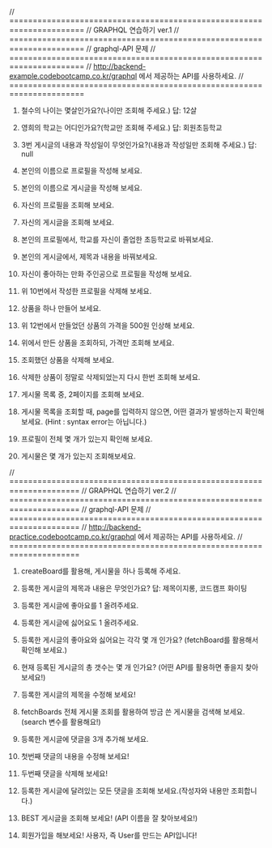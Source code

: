 // ======================================================================
// GRAPHQL 연습하기 ver.1
// ======================================================================
// graphql-API 문제
// ======================================================================
// http://backend-example.codebootcamp.co.kr/graphql 에서 제공하는 API를 사용하세요.
// ======================================================================

1. 철수의 나이는 몇살인가요?(나이만 조회해 주세요.)
   답: 12살
2. 영희의 학교는 어디인가요?(학교만 조회해 주세요.)
   답: 회원초등학교
3. 3번 게시글의 내용과 작성일이 무엇인가요?(내용과 작성일만 조회해 주세요.)
   답: null
4. 본인의 이름으로 프로필을 작성해 보세요.

5. 본인의 이름으로 게시글을 작성해 보세요.

6. 자신의 프로필을 조회해 보세요.

7. 자신의 게시글을 조회해 보세요.

8. 본인의 프로필에서, 학교를 자신이 졸업한 초등학교로 바꿔보세요.

9. 본인의 게시글에서, 제목과 내용을 바꿔보세요.

10. 자신이 좋아하는 만화 주인공으로 프로필을 작성해 보세요.

11. 위 10번에서 작성한 프로필을 삭제해 보세요.

12. 상품을 하나 만들어 보세요.

13. 위 12번에서 만들었던 상품의 가격을 500원 인상해 보세요.

14. 위에서 만든 상품을 조회하되, 가격만 조회해 보세요.

15. 조회했던 상품을 삭제해 보세요.

16. 삭제한 상품이 정말로 삭제되었는지 다시 한번 조회해 보세요.

17. 게시물 목록 중, 2페이지를 조회해 보세요.

18. 게시물 목록을 조회할 때, page를 입력하지 않으면, 어떤 결과가 발생하는지 확인해 보세요.
    (Hint : syntax error는 아닙니다.)

19. 프로필이 전체 몇 개가 있는지 확인해 보세요.

20. 게시물은 몇 개가 있는지 조회해보세요.

// =====================================================================
// GRAPHQL 연습하기 ver.2
// =====================================================================
// graphql-API 문제
// =====================================================================
// http://backend-practice.codebootcamp.co.kr/graphql 에서 제공하는 API를 사용하세요.
// =====================================================================

1. createBoard를 활용해, 게시물을 하나 등록해 주세요.

2. 등록한 게시글의 제목과 내용은 무엇인가요?
   답: 제목이지롱, 코드캠프 화이팅
3. 등록한 게시글에 좋아요를 1 올려주세요.

4. 등록한 게시글에 싫어요도 1 올려주세요.

5. 등록한 게시글의 좋아요와 싫어요는 각각 몇 개 인가요?
   (fetchBoard를 활용해서 확인해 보세요.)

6. 현재 등록된 게시글의 총 갯수는 몇 개 인가요?
   (어떤 API를 활용하면 좋을지 찾아보세요!)

7. 등록한 게시글의 제목을 수정해 보세요!

8. fetchBoards 전체 게시물 조회를 활용하여 방금 쓴 게시물을 검색해 보세요.
   (search 변수를 활용해요!)

9. 등록한 게시글에 댓글을 3개 추가해 보세요.

10. 첫번째 댓글의 내용을 수정해 보세요!

11. 두번째 댓글을 삭제해 보세요!

12. 등록한 게시글에 달려있는 모든 댓글을 조회해 보세요.(작성자와 내용만 조회합니다.)

13. BEST 게시글을 조회해 보세요! (API 이름을 잘 찾아보세요!)

14. 회원가입을 해보세요! 사용자, 즉 User를 만드는 API입니다!
